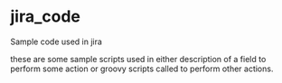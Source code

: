 # jira_code
Sample code used in jira



these are some sample scripts used in either description of a field to perform some action or groovy scripts called to perform other actions.
